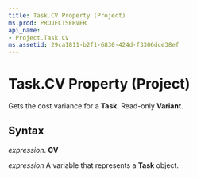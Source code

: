 ```yaml
---
title: Task.CV Property (Project)
ms.prod: PROJECTSERVER
api_name:
- Project.Task.CV
ms.assetid: 29ca1811-b2f1-6830-424d-f3306dce38ef
---
```



# Task.CV Property (Project)

Gets the cost variance for a  **Task**. Read-only **Variant**.


## Syntax

 _expression_. **CV**

 _expression_ A variable that represents a **Task** object.


